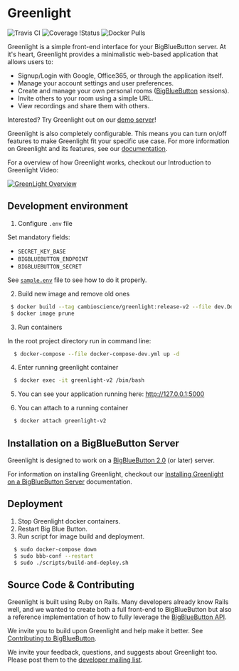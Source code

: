 # Greenlight

![Travis CI](https://travis-ci.org/bigbluebutton/greenlight.svg?branch=master)
![Coverage
!Status](https://coveralls.io/repos/github/bigbluebutton/greenlight/badge.svg?branch=master)
![Docker Pulls](https://img.shields.io/docker/pulls/bigbluebutton/greenlight.svg)

Greenlight is a simple front-end interface for your BigBlueButton server. At it's heart, Greenlight provides a minimalistic web-based application that allows users to:

  * Signup/Login with Google, Office365, or through the application itself.
  * Manage your account settings and user preferences.
  * Create and manage your own personal rooms ([BigBlueButton](https://github.com/bigbluebutton/bigbluebutton) sessions).
  * Invite others to your room using a simple URL.
  * View recordings and share them with others.

Interested? Try Greenlight out on our [demo server](https://demo.bigbluebutton.org/gl)!

Greenlight is also completely configurable. This means you can turn on/off features to make Greenlight fit your specific use case. For more information on Greenlight and its features, see our [documentation](http://docs.bigbluebutton.org/greenlight/gl-install.html).

For a overview of how Greenlight works, checkout our Introduction to Greenlight Video:

[![GreenLight Overview](https://img.youtube.com/vi/Hso8yLzkqj8/0.jpg)](https://youtu.be/Hso8yLzkqj8)

## Development environment

1. Configure `.env` file

Set mandatory fields:
 * `SECRET_KEY_BASE`
 * `BIGBLUEBUTTON_ENDPOINT`
 * `BIGBLUEBUTTON_SECRET`

See [`sample.env`](https://github.com/cambioscience/greenlight/blob/master/sample.env) file to see how to do it properly.

2. Build new image and remove old ones 

```sh
 $ docker build --tag cambioscience/greenlight:release-v2 --file dev.Dockerfile .
 $ docker image prune
```

3. Run containers

In the root project directory run in command line:

```sh
  $ docker-compose --file docker-compose-dev.yml up -d
```

4. Enter running greenlight container

```sh
  $ docker exec -it greenlight-v2 /bin/bash
```

5. You can see your application running here: http://127.0.0.1:5000

6. You can attach to a running container

```sh
  $ docker attach greenlight-v2
```

## Installation on a BigBlueButton Server

Greenlight is designed to work on a [BigBlueButton 2.0](https://github.com/bigbluebutton/bigbluebutton) (or later) server.

For information on installing Greenlight, checkout our [Installing Greenlight on a BigBlueButton Server](http://docs.bigbluebutton.org/greenlight/gl-install.html#installing-on-a-bigbluebutton-server) documentation.

## Deployment

1. Stop Greenlight docker containers.
2. Restart Big Blue Button.
3. Run script for image build and deployment.

```sh
  $ sudo docker-compose down
  $ sudo bbb-conf --restart
  $ sudo ./scripts/build-and-deploy.sh
```

## Source Code & Contributing

Greenlight is built using Ruby on Rails. Many developers already know Rails well, and we wanted to create both a full front-end to BigBlueButton but also a reference implementation of how to fully leverage the [BigBlueButton API](http://docs.bigbluebutton.org/dev/api.html).

We invite you to build upon Greenlight and help make it better. See [Contributing to BigBlueButton](http://docs.bigbluebutton.org/support/faq.html#contributing-to-bigbluebutton).

We invite your feedback, questions, and suggests about Greenlight too. Please post them to the [developer mailing list](https://groups.google.com/forum/#!forum/bigbluebutton-dev).